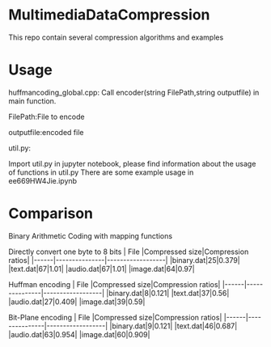# MultimediaDataCompression
This repo contain several compression algorithms and examples
# Usage
huffmancoding_global.cpp:
Call encoder(string FilePath,string outputfile) in main function. 

FilePath:File to encode 

outputfile:encoded file

util.py:

Import util.py in jupyter notebook, please find information about the usage of functions in util.py
There are some example usage in ee669HW4Jie.ipynb
# Comparison

Binary Arithmetic Coding with mapping functions

Directly convert one byte to 8 bits
| File |Compressed size|Compression ratios|
|------|---------------|------------------|
|binary.dat|25|0.379|
|text.dat|67|1.01|
|audio.dat|67|1.01|
|image.dat|64|0.97|

Huffman encoding
| File |Compressed size|Compression ratios|
|------|---------------|------------------|
|binary.dat|8|0.121|
|text.dat|37|0.56|
|audio.dat|27|0.409|
|image.dat|39|0.59|

Bit-Plane encoding
| File |Compressed size|Compression ratios|
|------|---------------|------------------|
|binary.dat|9|0.121|
|text.dat|46|0.687|
|audio.dat|63|0.954|
|image.dat|60|0.909|